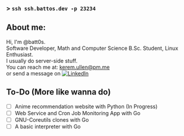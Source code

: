 ### > `ssh ssh.battos.dev -p 23234`

## About me:
Hi, I'm @batt0s. <br>
Software Developer, Math and Computer Science B.Sc. Student, Linux Enthusiast. <br>
I usually do server-side stuff. <br>
You can reach me at: kerem.ullen@pm.me  <br>
or send a message on [![LinkedIn](https://img.shields.io/badge/LinkedIn-%230077B5.svg?logo=linkedin&logoColor=white)](https://linkedin.com/in/kerem-ullen) 

## To-Do (More like wanna do)
- [ ] Anime recommendation website with Python (In Progress)
- [ ] Web Service and Cron Job Monitoring App with Go
- [ ] GNU-Coreutils clones with Go
- [ ] A basic interpreter with Go

